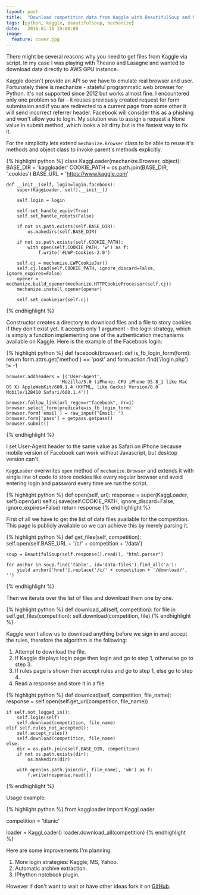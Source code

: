 ```yaml
---
layout: post
title:  "Download competition data from Kaggle with BeautifulSoup and Mechanize"
tags: [python, kaggle, beautifulsoup, bechanize]
date:   2016-01-30 19:00:00
image:
  feature: cover.jpg
---
```


There might be several reasons why you need to get files from Kaggle via script. In my case I was playing with Theano and Lasagne and wanted to download data directly to AWS GPU instance.

Kaggle doesn't provide an API so we have to emulate real browser and user. Fortunately there is mechanize - stateful programmatic web browser for Python. It's not supported since 2012 but works almost fine. I encountered only one problem so far - it reuses previously created request for form submission and if you are redirected to a current page from some other it will send incorrect referrer header. Facebook will consider this as a phishing and won't allow you to login. My solution was to assign a request a None value in submit method, which looks a bit dirty but is the fastest way to fix it.

For the simplicity lets extend `mechanize.Browser` class to be able to reuse it's methods and object class to invoke parent's methods explicitly.

{% highlight python %}
class KaggLoader(mechanize.Browser, object):
    BASE_DIR = 'kaggloader'
    COOKIE_PATH = os.path.join(BASE_DIR, '.cookies')
    BASE_URL = 'https://www.kaggle.com'

    def __init__(self, login=login.facebook):
        super(KaggLoader, self).__init__()

        self.login = login

        self.set_handle_equiv(True)
        self.set_handle_robots(False)

        if not os.path.exists(self.BASE_DIR):
            os.makedirs(self.BASE_DIR)

        if not os.path.exists(self.COOKIE_PATH):
            with open(self.COOKIE_PATH, 'w') as f:
                f.write('#LWP-Cookies-2.0')

        self.cj = mechanize.LWPCookieJar()
        self.cj.load(self.COOKIE_PATH, ignore_discard=False, ignore_expires=False)
        opener = mechanize.build_opener(mechanize.HTTPCookieProcessor(self.cj))
        mechanize.install_opener(opener)

        self.set_cookiejar(self.cj)
{% endhighlight %}

Constructor creates a directory to download files and a file to story cookies if they don't exist yet. It accepts only 1 argument - the login strategy, which is simply a function implementing one of the authentication mechanisms available on Kaggle. Here is the example of the Facebook login:

{% highlight python %}
def facebook(browser):
    def is_fb_login_form(form):
        return form.attrs.get('method') == 'post' and form.action.find('/login.php') != -1

    browser.addheaders = [('User-Agent',
                        'Mozilla/5.0 (iPhone; CPU iPhone OS 8_1 like Mac OS X) AppleWebKit/600.1.4 (KHTML, like Gecko) Version/8.0 Mobile/12B410 Safari/600.1.4')]

    browser.follow_link(url_regex=r"facebook", nr=1)
    browser.select_form(predicate=is_fb_login_form)
    browser.form['email'] = raw_input("Email: ")
    browser.form['pass'] = getpass.getpass()
    browser.submit()
{% endhighlight %}

I set User-Agent header to the same value as Safari on iPhone because mobile version of Facebook can work without Javascript, but desktop version can't.

`KaggLoader` overwrites `open` method of `mechanize.Browser` and extends it with single line of code to store cookies like every regular browser and avoid entering login and password every time we run the script.

{% highlight python %}
def open(self, url):
    response = super(KaggLoader, self).open(url)
    self.cj.save(self.COOKIE_PATH, ignore_discard=False, ignore_expires=False)
    return response
{% endhighlight %}

First of all we have to get the list of data files available for the competition. This page is publicly available so we can achieve this by merely parsing it.

{% highlight python %}
def get_files(self, competition):
    self.open(self.BASE_URL + '/c/' + competition + '/data')

    soup = BeautifulSoup(self.response().read(), "html.parser")

    for anchor in soup.find('table', id='data-files').find_all('a'):
        yield anchor['href'].replace('/c/' + competition + '/download/', '')
{% endhighlight %}

Then we iterate over the list of files and download them one by one.

{% highlight python %}
def download_all(self, competition):
    for file in self.get_files(competition):
        self.download(competition, file)
{% endhighlight %}

Kaggle won't allow us to download anything before we sign in and accept the rules, therefore the algorithm is the following:

1. Attempt to download the file.
2. If Kaggle displays login page then login and go to step 1, otherwise go to step 3.
3. If rules page is shown then accept rules and go to step 1, else go to step 4.
4. Read a response and store it in a file.

{% highlight python %}
def download(self, competition, file_name):
    response = self.open(self.get_url(competition, file_name))

    if self.not_logged_in():
        self.login(self)
        self.download(competition, file_name)
    elif self.rules_not_accepted():
        self.accept_rules()
        self.download(competition, file_name)
    else:
        dir = os.path.join(self.BASE_DIR, competition)
        if not os.path.exists(dir):
            os.makedirs(dir)

        with open(os.path.join(dir, file_name), 'wb') as f:
            f.write(response.read())
{% endhighlight %}

Usage example:

{% highlight python %}
from kaggloader import KaggLoader

competition = 'titanic'

loader = KaggLoader()
loader.download_all(competition)
{% endhighlight %}

Here are some improvements I'm planning:

1. More login strategies: Kaggle, MS, Yahoo.
2. Automatic archive extraction.
3. IPhython notebook plugin.

However if don't want to wait or have other ideas fork it on [GitHub](https://github.com/Sundrique/kaggloader). 